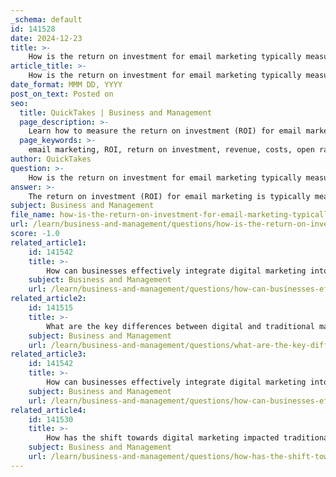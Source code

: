 ```yaml
---
_schema: default
id: 141528
date: 2024-12-23
title: >-
    How is the return on investment for email marketing typically measured?
article_title: >-
    How is the return on investment for email marketing typically measured?
date_format: MMM DD, YYYY
post_on_text: Posted on
seo:
  title: QuickTakes | Business and Management
  page_description: >-
    Learn how to measure the return on investment (ROI) for email marketing by comparing revenue generated to campaign costs, with key performance indicators that enhance marketing effectiveness.
  page_keywords: >-
    email marketing, ROI, return on investment, revenue, costs, open rate, click-through rate, conversion rate, bounce rate, list growth rate, performance metrics
author: QuickTakes
question: >-
    How is the return on investment for email marketing typically measured?
answer: >-
    The return on investment (ROI) for email marketing is typically measured by comparing the revenue generated from email campaigns to the costs incurred in executing those campaigns. To calculate email marketing ROI, you can use the following formula:\n\n$$\n\text{ROI} = \frac{\text{Total Revenue from Email} - \text{Total Email Costs}}{\text{Total Email Costs}} \times 100\n$$\n\nFor example, if a business generates $80,000 in revenue from its email marketing efforts and incurs $8,000 in expenses, the calculation would be:\n\n$$\n\text{ROI} = \frac{80,000 - 8,000}{8,000} \times 100 = 900\%\n$$\n\nThis indicates a significant return on investment, as the business earns $9 for every dollar spent on email marketing.\n\nIn addition to the overall ROI calculation, businesses should also track key performance metrics that influence email marketing effectiveness. These include:\n\n1. **Open Rate**: The percentage of recipients who open the email.\n2. **Click-Through Rate (CTR)**: The percentage of recipients who click on links within the email.\n3. **Conversion Rate**: The percentage of recipients who complete a desired action (e.g., making a purchase) after clicking through the email.\n4. **Bounce Rate**: The percentage of emails that were not successfully delivered.\n5. **List Growth Rate**: The rate at which the email subscriber list is growing.\n\nBy consistently monitoring these metrics, businesses can gain valuable insights into the performance of their email campaigns and make data-driven decisions to enhance their marketing strategies. The average ROI for email marketing is often cited as being between $36 and $40 for every dollar spent, making it a highly effective marketing channel when executed properly.
subject: Business and Management
file_name: how-is-the-return-on-investment-for-email-marketing-typically-measured.md
url: /learn/business-and-management/questions/how-is-the-return-on-investment-for-email-marketing-typically-measured
score: -1.0
related_article1:
    id: 141542
    title: >-
        How can businesses effectively integrate digital marketing into their overall marketing strategy?
    subject: Business and Management
    url: /learn/business-and-management/questions/how-can-businesses-effectively-integrate-digital-marketing-into-their-overall-marketing-strategy
related_article2:
    id: 141515
    title: >-
        What are the key differences between digital and traditional marketing?
    subject: Business and Management
    url: /learn/business-and-management/questions/what-are-the-key-differences-between-digital-and-traditional-marketing
related_article3:
    id: 141542
    title: >-
        How can businesses effectively integrate digital marketing into their overall marketing strategy?
    subject: Business and Management
    url: /learn/business-and-management/questions/how-can-businesses-effectively-integrate-digital-marketing-into-their-overall-marketing-strategy
related_article4:
    id: 141530
    title: >-
        How has the shift towards digital marketing impacted traditional marketing methods?
    subject: Business and Management
    url: /learn/business-and-management/questions/how-has-the-shift-towards-digital-marketing-impacted-traditional-marketing-methods
---
```


&nbsp;